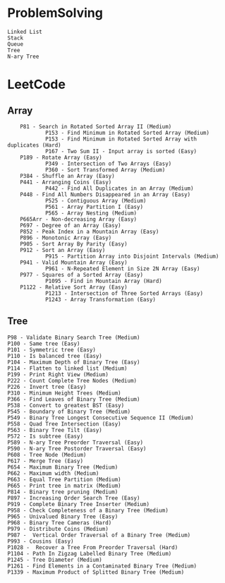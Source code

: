 # ProblemSolving
	Linked List
	Stack
	Queue
	Tree
	N-ary Tree

# LeetCode
## Array
        P81 - Search in Rotated Sorted Array II (Medium)
				P153 - Find Minimum in Rotated Sorted Array (Medium)
				P153 - Find Minimum in Rotated Sorted Array with duplicates (Hard)
				P167 - Two Sum II - Input array is sorted (Easy)
        P189 - Rotate Array (Easy)
				P349 - Intersection of Two Arrays (Easy)
				P360 - Sort Transformed Array (Medium)
        P384 - Shuffle an Array (Easy)
        P441 - Arranging Coins (Easy)
				P442 - Find All Duplicates in an Array (Medium)
        P448 - Find All Numbers Disappeared in an Array (Easy)
				P525 - Contiguous Array (Medium)
				P561 - Array Partition I (Easy)
				P565 - Array Nesting (Medium)
        P665Arr - Non-decreasing Array (Easy)
        P697 - Degree of an Array (Easy)
        P852 - Peak Index in a Mountain Array (Easy)
        P896 - Monotonic Array (Easy)
        P905 - Sort Array By Parity (Easy)
        P912 - Sort an Array (Easy)
				P915 - Partition Array into Disjoint Intervals (Medium)
        P941 - Valid Mountain Array (Easy)
				P961 - N-Repeated Element in Size 2N Array (Easy)
        P977 - Squares of a Sorted Array (Easy)
				P1095 - Find in Mountain Array (Hard)
        P1122 - Relative Sort Array (Easy)
				P1213 - Intersection of Three Sorted Arrays (Easy)
				P1243 - Array Transformation (Easy)


## Tree
	P98 - Validate Binary Search Tree (Medium)
	P100 - Same tree (Easy)
	P101 - Symmetric tree (Easy)
	P110 - Is balanced tree (Easy)
  	P104 - Maximum Depth of Binary Tree (Easy)
	P114 - Flatten to linked list (Medium)
	P199 - Print Right View (Medium)
	P222 - Count Complete Tree Nodes (Medium)
	P226 - Invert tree (Easy)
	P310 - Minimum Height Trees (Medium)
	P366 - Find Leaves of Binary Tree (Medium)
	P538 - Convert to greatest BST (Easy)
	P545 - Boundary of Binary Tree (Medium)
	P549 - Binary Tree Longest Consecutive Sequence II (Medium)
	P558 - Quad Tree Intersection (Easy)
	P563 - Binary Tree Tilt (Easy)
	P572 - Is subtree (Easy)
	P589 - N-ary Tree Preorder Traversal (Easy)
	P590 - N-ary Tree Postorder Traversal (Easy)
	P608 - Tree Node (Medium)
	P617 - Merge Tree (Easy)
	P654 - Maximum Binary Tree (Medium)
	P662 - Maximum width (Medium)
	P663 - Equal Tree Partition (Medium)
	P665 - Print tree in matrix (Medium)
	P814 - Binary tree pruning (Medium)
	P897 - Increasing Order Search Tree (Easy)
	P919 - Complete Binary Tree Inserter (Medium)  
	P958 - Check Completeness of a Binary Tree (Medium)
	P965 - Univalued Binary Tree (Easy)
	P968 - Binary Tree Cameras (Hard)
	P979 - Distribute Coins (Medium)
	P987 -  Vertical Order Traversal of a Binary Tree (Medium)
	P993 - Cousins (Easy)
	P1028 -  Recover a Tree From Preorder Traversal (Hard)
	P1104 - Path In Zigzag Labelled Binary Tree (Medium)
	P1245 - Tree Diameter (Medium)
	P1261 - Find Elements in a Contaminated Binary Tree (Medium)
	P1339 - Maximum Product of Splitted Binary Tree (Medium)
